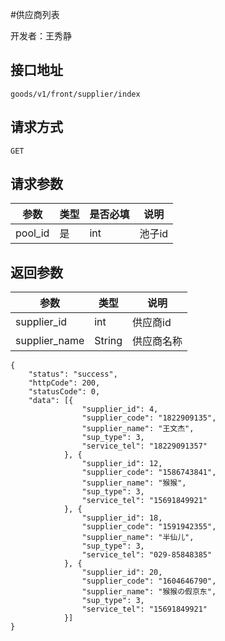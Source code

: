 #供应商列表

开发者：王秀静

## 接口地址
`goods/v1/front/supplier/index`

## 请求方式

  `GET`
  
## 请求参数

|参数|类型|是否必填|说明|
| - | - | - | - |
| pool_id | 是 | int | 池子id |


## 返回参数
|参数|类型|说明|
| - | - | - |
| supplier_id | int | 供应商id |
| supplier_name | String | 供应商名称 |

```
{
    "status": "success",
    "httpCode": 200,
    "statusCode": 0,
    "data": [{
                "supplier_id": 4,
                "supplier_code": "1822909135",
                "supplier_name": "王文杰",
                "sup_type": 3,
                "service_tel": "18229091357"
            }, {
                "supplier_id": 12,
                "supplier_code": "1586743841",
                "supplier_name": "猴猴",
                "sup_type": 3,
                "service_tel": "15691849921"
            }, {
                "supplier_id": 18,
                "supplier_code": "1591942355",
                "supplier_name": "半仙儿",
                "sup_type": 3,
                "service_tel": "029-85848385"
            }, {
                "supplier_id": 20,
                "supplier_code": "1604646790",
                "supplier_name": "猴猴の假京东",
                "sup_type": 3,
                "service_tel": "15691849921"
            }]
}

```